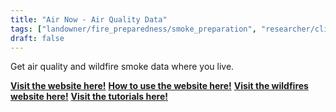 ```yaml
---
title: "Air Now - Air Quality Data"
tags: ["landowner/fire_preparedness/smoke_preparation", "researcher/climate", smoke monitoring]
draft: false
---
```


Get air quality  and wildfire smoke data where you live.

[**Visit the website here!**](https://www.airnow.gov/)
[**How to use the website here!**](https://www.airnow.gov/how-to-use-this-site/)
[**Visit the wildfires website here!**](https://www.airnow.gov/wildfires/)
[**Visit the tutorials here!**](https://www.youtube.com/playlist?list=PLz7vZ84hfepcJnQJEpW-aujLMXN9jsYZc)

